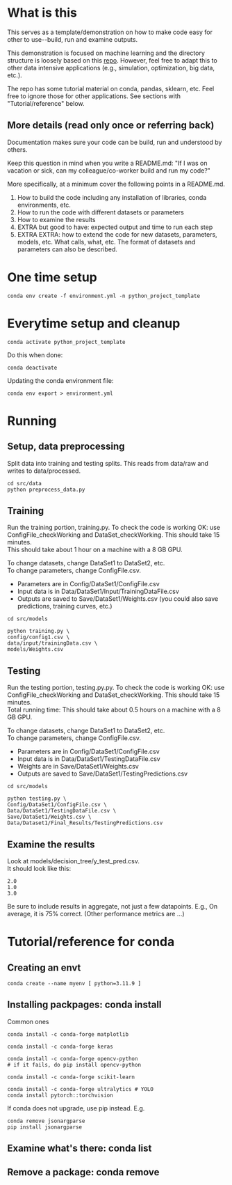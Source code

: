 # What is this
This serves as a template/demonstration on how to make code easy for other to use--build, run and examine outputs.  

This demonstration is focused on machine learning and the directory structure is loosely based on this [repo](https://github.com/StigTerrebonne/AIS-LSTM).  However, feel free to adapt this to other data intensive applications (e.g., simulation, optimization, big data, etc.).  

The repo has some tutorial material on conda, pandas, sklearn, etc.  Feel free to ignore those for other applications.  See sections with "Tutorial/reference" below.

## More details (read only once or referring back)
Documentation makes sure your code can be build, run and understood by others.  

Keep this question in mind when you write a README.md: "If I was on vacation or sick, can my colleague/co-worker build and run my code?"  

More specifically, at a minimum cover the following points in a README.md.
1. How to build the code including any installation of libraries, conda environments, etc.
1. How to run the code with different datasets or parameters
1. How to examine the results
1. EXTRA but good to have: expected output and time to run each step
1. EXTRA EXTRA: how to extend the code for new datasets, parameters, models, etc. What calls, what, etc. The format of datasets and parameters can also be described.

# One time setup
````
conda env create -f environment.yml -n python_project_template
````

# Everytime setup and cleanup
````
conda activate python_project_template
````

Do this when done:
````
conda deactivate
````

Updating the conda environment file:
````
conda env export > environment.yml
````

# Running

## Setup, data preprocessing
Split data into training and testing splits.  This reads from data/raw and writes to data/processed.
````
cd src/data
python preprocess_data.py
````

## Training
Run the training portion, training.py.
To check the code is working OK: use ConfigFile_checkWorking and DataSet_checkWorking.  This should take 15 minutes.  
This should take about 1 hour on a machine with a 8 GB GPU.  

To change datasets, change DataSet1 to DataSet2, etc.  
To change parameters, change ConfigFile.csv.  
* Parameters are in Config/DataSet1/ConfigFile.csv
* Input data is in Data/DataSet1/Input/TrainingDataFile.csv
* Outputs are saved to Save/DataSet1/Weights.csv (you could also save predictions, training curves, etc.)
````
cd src/models

python training.py \
config/config1.csv \
data/input/trainingData.csv \
models/Weights.csv
````

## Testing
Run the testing portion, testing.py.py.
To check the code is working OK: use ConfigFile_checkWorking and DataSet_checkWorking.  This should take 15 minutes.    
Total running time: This should take about 0.5 hours on a machine with a 8 GB GPU.  

To change datasets, change DataSet1 to DataSet2, etc.  
To change parameters, change ConfigFile.csv.  
* Parameters are in Config/DataSet1/ConfigFile.csv
* Input data is in Data/DataSet1/TestingDataFile.csv
* Weights are in Save/DataSet1/Weights.csv
* Outputs are saved to Save/DataSet1/TestingPredictions.csv
````
cd src/models

python testing.py \
Config/DataSet1/ConfigFile.csv \
Data/DataSet1/TestingDataFile.csv \
Save/DataSet1/Weights.csv \
Data/Dataset1/Final_Results/TestingPredictions.csv
````

## Examine the results
Look at models/decision_tree/y_test_pred.csv.  
It should look like this:
````
2.0
1.0
3.0
````
Be sure to include results in aggregate, not just a few datapoints.
E.g., On average, it is 75% correct.  (Other performance metrics are …)

# Tutorial/reference for conda

## Creating an envt
````conda create --name myenv [ python=3.11.9 ]````

## Installing packpages: conda install <pkg>
Common ones
````
conda install -c conda-forge matplotlib

conda install -c conda-forge keras

conda install -c conda-forge opencv-python 
# if it fails, do pip install opencv-python

conda install -c conda-forge scikit-learn

conda install -c conda-forge ultralytics # YOLO
conda install pytorch::torchvision
````

If conda does not upgrade, use pip instead.  E.g.
````
conda remove jsonargparse
pip install jsonargparse
````

## Examine what's there: conda list

## Remove a package: conda remove <pkg>